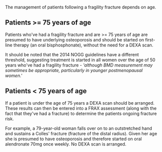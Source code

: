 The management of patients following a fragility fracture depends on age.  
  
Patients \>\= 75 years of age
-----------------------------

  
Patients who've had a fragility fracture and are \>\= 75 years of age are presumed to have underlying osteoporosis and should be started on first\-line therapy (an oral bisphosphonate), without the need for a DEXA scan.  
  
It should be noted that the 2014 NOGG guidelines have a different threshold, suggesting treatment is started in all women over the age of 50 years who've had a fragility fracture \- *'although BMD measurement may sometimes be appropriate, particularly in younger postmenopausal women.'*  
  
Patients \< 75 years of age
---------------------------

  
If a patient is under the age of 75 years a DEXA scan should be arranged. These results can then be entered into a FRAX assessment (along with the fact that they've had a fracture) to determine the patients ongoing fracture risk.  
  
For example, a 79\-year\-old woman falls over on to an outstretched hand and sustains a Colles' fracture (fracture of the distal radius). Given her age she is presumed to have osteoporosis and therefore started on oral alendronate 70mg once weekly. No DEXA scan is arranged.
